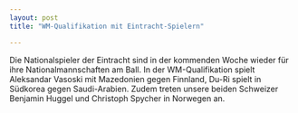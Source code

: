 ```yaml
---
layout: post
title: "WM-Qualifikation mit Eintracht-Spielern"

---
```


Die Nationalspieler der Eintracht sind in der kommenden Woche wieder für ihre Nationalmannschaften am Ball. In der WM-Qualifikation spielt Aleksandar Vasoski mit Mazedonien gegen Finnland, Du-Ri spielt in Südkorea gegen Saudi-Arabien. Zudem treten unsere beiden Schweizer Benjamin Huggel und Christoph Spycher in Norwegen an.


